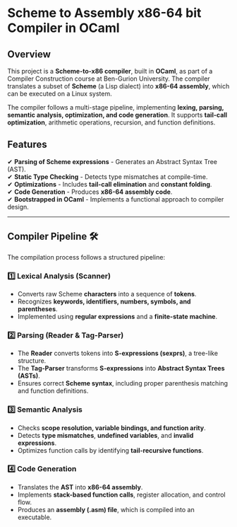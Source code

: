 # Scheme to Assembly x86-64 bit Compiler in OCaml

## Overview
This project is a **Scheme-to-x86 compiler**, built in **OCaml**, as part of a Compiler Construction course at Ben-Gurion University. The compiler translates a subset of **Scheme** (a Lisp dialect) into **x86-64 assembly**, which can be executed on a Linux system.

The compiler follows a multi-stage pipeline, implementing **lexing, parsing, semantic analysis, optimization, and code generation**. It supports **tail-call optimization**, arithmetic operations, recursion, and function definitions.

## Features
✔ **Parsing of Scheme expressions** - Generates an Abstract Syntax Tree (AST).  
✔ **Static Type Checking** - Detects type mismatches at compile-time.  
✔ **Optimizations** - Includes **tail-call elimination** and **constant folding**.  
✔ **Code Generation** - Produces **x86-64 assembly code**.  
✔ **Bootstrapped in OCaml** - Implements a functional approach to compiler design.  

---

## Compiler Pipeline 🛠️
The compilation process follows a structured pipeline:

### 1️⃣ Lexical Analysis (Scanner)
- Converts raw Scheme **characters** into a sequence of **tokens**.
- Recognizes **keywords, identifiers, numbers, symbols, and parentheses**.
- Implemented using **regular expressions** and a **finite-state machine**.

### 2️⃣ Parsing (Reader & Tag-Parser)
- The **Reader** converts tokens into **S-expressions (sexprs)**, a tree-like structure.
- The **Tag-Parser** transforms **S-expressions** into **Abstract Syntax Trees (ASTs)**.
- Ensures correct **Scheme syntax**, including proper parenthesis matching and function definitions.

### 3️⃣ Semantic Analysis
- Checks **scope resolution, variable bindings, and function arity**.
- Detects **type mismatches**, **undefined variables**, and **invalid expressions**.
- Optimizes function calls by identifying **tail-recursive functions**.

### 4️⃣ Code Generation
- Translates the **AST** into **x86-64 assembly**.
- Implements **stack-based function calls**, register allocation, and control flow.
- Produces an **assembly (.asm) file**, which is compiled into an executable.

